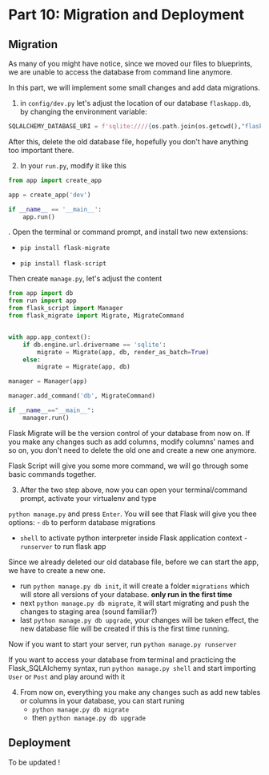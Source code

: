 # Part 10: Migration and Deployment

## Migration

As many of you might have notice, since we moved our files to blueprints, we are unable to access the database from command line anymore.

In this part, we will implement some small changes and add data migrations.

1. in `config/dev.py` let's adjust the location of our database `flaskapp.db`, by changing the environment variable:

```python
SQLALCHEMY_DATABASE_URI = f'sqlite:////{os.path.join(os.getcwd(),"flaskapp.db")}'
```

After this, delete the old database file, hopefully you don't have anything too important there.

2. In your `run.py`, modify it like this

```python
from app import create_app

app = create_app('dev')

if __name__ == '__main__':
    app.run()


```

. Open the terminal or command prompt, and install two new extensions:

- `pip install flask-migrate`

- `pip install flask-script`

Then create `manage.py`, let's adjust the content

```python
from app import db
from run import app
from flask_script import Manager
from flask_migrate import Migrate, MigrateCommand


with app.app_context():
    if db.engine.url.drivername == 'sqlite':
        migrate = Migrate(app, db, render_as_batch=True)
    else:
        migrate = Migrate(app, db)

manager = Manager(app)

manager.add_command('db', MigrateCommand)

if __name__=="__main__":
    manager.run()
```

Flask Migrate will be the version control of your database from now on. If you make any changes such as add columns, modify columns' names and so on, you don't need to delete the old one and create a new one anymore.

Flask Script will give you some more command, we will go through some basic commands together.

3. After the two step above, now you can open your terminal/command prompt, activate your virtualenv and type

`python manage.py` and press `Enter`. You will see that Flask will give you thee options: - `db` to perform database migrations

- `shell` to activate python interpreter inside Flask application context - `runserver` to run flask app

Since we already deleted our old database file, before we can start the app, we have to create a new one.

- run `python manage.py db init`, it will create a folder `migrations` which will store all versions of your database. **only run in the first time**
- next `python manage.py db migrate`, it will start migrating and push the changes to staging area (sound familiar?)
- last `python manage.py db upgrade`, your changes will be taken effect, the new database file will be created if this is the first time running.

Now if you want to start your server, run `python manage.py runserver`

If you want to access your database from terminal and practicing the Flask_SQLAlchemy syntax, run `python manage.py shell` and start importing `User` or `Post` and play around with it

4. From now on, everything you make any changes such as add new tables or columns in your database, you can start runing
   - `python manage.py db migrate`
   - then `python manage.py db upgrade`

## Deployment

To be updated !
